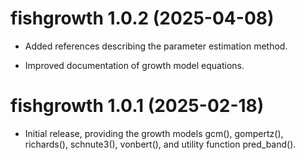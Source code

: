 # fishgrowth 1.0.2 (2025-04-08)

* Added references describing the parameter estimation method.

* Improved documentation of growth model equations.




# fishgrowth 1.0.1 (2025-02-18)

* Initial release, providing the growth models gcm(), gompertz(), richards(),
  schnute3(), vonbert(), and utility function pred_band().

